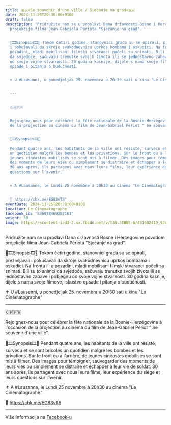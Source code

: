```yaml
---
title: 🇧🇦⚜️Se souvenir d'une ville / Sjećanje na grad⚜️🇧🇦
date: 2024-11-25T20:30:00+0100
draft: false
description: 'Pridružite nam se u proslavi Dana državnosti Bosne i Hercegovine  povodom
  projekcije filma Jean-Gabriela Périota "Sjećanje na grad".


  🎦🎞Sinopsis🎞🎦 Tokom četiri godine, stanovnici grada su se opirali, preživljavali
  i pokušavali da skroje svakodnevnicu uprkos bombama i oskudici. Na frontu ili u
  pozadini, mladi mobilisani filmski stvaraoci počeli su snimati. Bili su to snimci
  da svjedoče, sačuvaju trenutke svojih života ili se jednostavno zabave i pobjegnu
  od svoje vojne stvarnosti. 30 godina kasnije, dijele s nama svoje filmove, iskustvo
  opsade i pitanja o budućnosti.


  ⚜️ U #Lausanni, u ponedjeljak 25. novembra u 20:30 sati u kinu "Le Cinématographe"


  ---


  🇨🇭🇫🇷


  Rejoignez-nous pour célébrer la fête nationale de la Bosnie-Herzégovine à l''occasion
  de la projection au cinéma du film de Jean-Gabriel Périot " Se souvenir d''une ville".


  🎦🎞Synopsis🎞🎦

  Pendant quatre ans, les habitants de la ville ont résisté, survécu et se sont bricolés
  un quotidien malgré les bombes et les privations. Sur le front ou à l’arrière, de
  jeunes cinéastes mobilisés se sont mis à filmer. Des images pour témoigner, sauvegarder
  des moments de leurs vies ou simplement se distraire et échapper à leur vie de soldat.
  30 ans après, ils partagent avec nous leurs films, leur expérience du siège et leurs
  questions sur l’avenir.


  ⚜️ A #Lausanne, le Lundi 25 novembre à 20h30 au cinéma "Le Cinématographe"


  🎫 https://chk.me/EG83vT8'
eventDate: 2024-11-25T20:30:00+0100
location: Le Cinématographe
facebook_id: '536978469287161'
weight: 30
image: https://scontent-iad3-2.xx.fbcdn.net/v/t39.30808-6/481682419_936266505344065_7770626978622306899_n.jpg?_nc_cat=111&ccb=1-7&_nc_sid=9e60e4&_nc_ohc=gv2kVO7aCe4Q7kNvwGkswwd&_nc_oc=AdmpSl1FhSbWkZ0XFBatrJhGxnpyJHZOedfHH7II3s1Jf9RJKG3p2BzZlS5efgnMPIQ&_nc_zt=23&_nc_ht=scontent-iad3-2.xx&edm=ABTKTjYEAAAA&_nc_gid=qOT0qcycFRN9alJl529t_A&oh=00_AfKJ8lJrJC03xf0ihaxUC-9JlO25fljzljZ-yP8s7O7PPQ&oe=6835D544
---
```


Pridružite nam se u proslavi Dana državnosti Bosne i Hercegovine  povodom projekcije filma Jean-Gabriela Périota "Sjećanje na grad".

🎦🎞Sinopsis🎞🎦 Tokom četiri godine, stanovnici grada su se opirali, preživljavali i pokušavali da skroje svakodnevnicu uprkos bombama i oskudici. Na frontu ili u pozadini, mladi mobilisani filmski stvaraoci počeli su snimati. Bili su to snimci da svjedoče, sačuvaju trenutke svojih života ili se jednostavno zabave i pobjegnu od svoje vojne stvarnosti. 30 godina kasnije, dijele s nama svoje filmove, iskustvo opsade i pitanja o budućnosti.

⚜️ U #Lausanni, u ponedjeljak 25. novembra u 20:30 sati u kinu "Le Cinématographe"

---

🇨🇭🇫🇷

Rejoignez-nous pour célébrer la fête nationale de la Bosnie-Herzégovine à l'occasion de la projection au cinéma du film de Jean-Gabriel Périot " Se souvenir d'une ville".

🎦🎞Synopsis🎞🎦
Pendant quatre ans, les habitants de la ville ont résisté, survécu et se sont bricolés un quotidien malgré les bombes et les privations. Sur le front ou à l’arrière, de jeunes cinéastes mobilisés se sont mis à filmer. Des images pour témoigner, sauvegarder des moments de leurs vies ou simplement se distraire et échapper à leur vie de soldat. 30 ans après, ils partagent avec nous leurs films, leur expérience du siège et leurs questions sur l’avenir.

⚜️ A #Lausanne, le Lundi 25 novembre à 20h30 au cinéma "Le Cinématographe"

🎫 https://chk.me/EG83vT8

---

Više informacija na [Facebook-u](https://facebook.com/events/536978469287161)